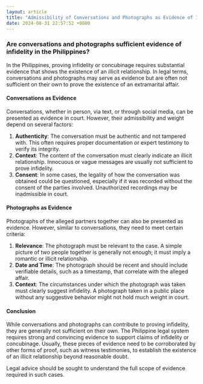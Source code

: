 ```yaml
---
layout: article
title: "Admissibility of Conversations and Photographs as Evidence of Infidelity in the Philippines"
date: 2024-08-31 22:57:52 +0800
---
```


### Are conversations and photographs sufficient evidence of infidelity in the Philippines?

In the Philippines, proving infidelity or concubinage requires substantial evidence that shows the existence of an illicit relationship. In legal terms, conversations and photographs may serve as evidence but are often not sufficient on their own to prove the existence of an extramarital affair.

#### Conversations as Evidence

Conversations, whether in person, via text, or through social media, can be presented as evidence in court. However, their admissibility and weight depend on several factors:
1. **Authenticity**: The conversation must be authentic and not tampered with. This often requires proper documentation or expert testimony to verify its integrity.
2. **Context**: The content of the conversation must clearly indicate an illicit relationship. Innocuous or vague messages are usually not sufficient to prove infidelity.
3. **Consent**: In some cases, the legality of how the conversation was obtained could be questioned, especially if it was recorded without the consent of the parties involved. Unauthorized recordings may be inadmissible in court.

#### Photographs as Evidence

Photographs of the alleged partners together can also be presented as evidence. However, similar to conversations, they need to meet certain criteria:
1. **Relevance**: The photograph must be relevant to the case. A simple picture of two people together is generally not enough; it must imply a romantic or illicit relationship.
2. **Date and Time**: The photograph should be recent and should include verifiable details, such as a timestamp, that correlate with the alleged affair.
3. **Context**: The circumstances under which the photograph was taken must clearly suggest infidelity. A photograph taken in a public place without any suggestive behavior might not hold much weight in court.

#### Conclusion

While conversations and photographs can contribute to proving infidelity, they are generally not sufficient on their own. The Philippine legal system requires strong and convincing evidence to support claims of infidelity or concubinage. Usually, these pieces of evidence need to be corroborated by other forms of proof, such as witness testimonies, to establish the existence of an illicit relationship beyond reasonable doubt.

Legal advice should be sought to understand the full scope of evidence required in such cases.
